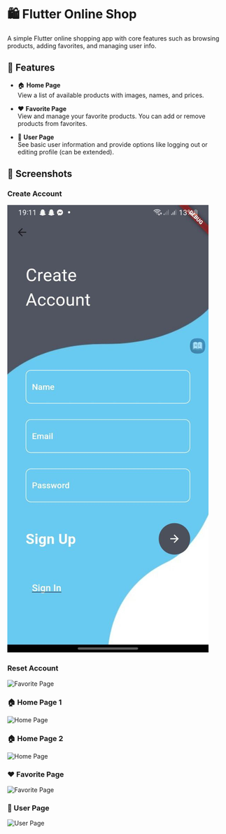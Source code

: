 # 🛍️ Flutter Online Shop

A simple Flutter online shopping app with core features such as browsing products, adding favorites, and managing user info.

## 🚀 Features

- 🏠 **Home Page**  
  View a list of available products with images, names, and prices.

- ❤️ **Favorite Page**  
  View and manage your favorite products. You can add or remove products from favorites.

- 👤 **User Page**  
  See basic user information and provide options like logging out or editing profile (can be extended).

## 📱 Screenshots

###  Create Account
![Home Page](https://github.com/bappyBDN/Flatter_Project/blob/main/Flatter%20Image/CreatAcc.jpg)

### Reset Account 
![Favorite Page](assets/favorite_page.png)

### 🏠 Home Page 1
![Home Page](assets/home_page.png)
### 🏠 Home Page 2
![Home Page](assets/home_page.png)

### ❤️ Favorite Page
![Favorite Page](assets/favorite_page.png)
### 👤 User Page
![User Page](assets/user_page.png)

